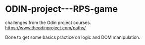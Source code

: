 # ODIN-project---RPS-game

challenges from the Odin project courses. https://www.theodinproject.com/paths/

Done to get some basics practice on logic and DOM manipulation.
